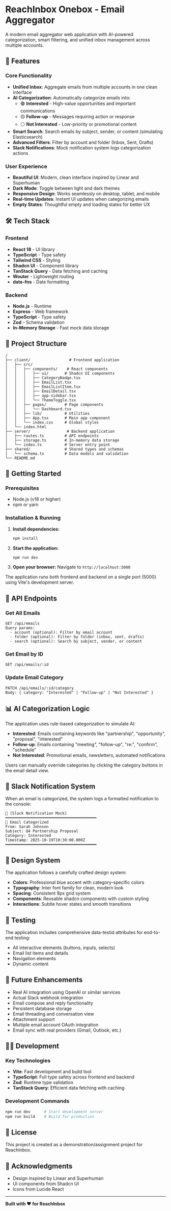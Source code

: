 # ReachInbox Onebox - Email Aggregator

A modern email aggregator web application with AI-powered categorization, smart filtering, and unified inbox management across multiple accounts.

## 🚀 Features

### Core Functionality
- **Unified Inbox**: Aggregate emails from multiple accounts in one clean interface
- **AI Categorization**: Automatically categorize emails into:
  - 🟢 **Interested** - High-value opportunities and important communications
  - 🟡 **Follow-up** - Messages requiring action or response
  - ⚪ **Not Interested** - Low-priority or promotional content
- **Smart Search**: Search emails by subject, sender, or content (simulating Elasticsearch)
- **Advanced Filters**: Filter by account and folder (Inbox, Sent, Drafts)
- **Slack Notifications**: Mock notification system logs categorization actions

### User Experience
- **Beautiful UI**: Modern, clean interface inspired by Linear and Superhuman
- **Dark Mode**: Toggle between light and dark themes
- **Responsive Design**: Works seamlessly on desktop, tablet, and mobile
- **Real-time Updates**: Instant UI updates when categorizing emails
- **Empty States**: Thoughtful empty and loading states for better UX

## 🛠️ Tech Stack

### Frontend
- **React 18** - UI library
- **TypeScript** - Type safety
- **Tailwind CSS** - Styling
- **Shadcn UI** - Component library
- **TanStack Query** - Data fetching and caching
- **Wouter** - Lightweight routing
- **date-fns** - Date formatting

### Backend
- **Node.js** - Runtime
- **Express** - Web framework
- **TypeScript** - Type safety
- **Zod** - Schema validation
- **In-Memory Storage** - Fast mock data storage

## 📁 Project Structure

```
/
├── client/                 # Frontend application
│   ├── src/
│   │   ├── components/    # React components
│   │   │   ├── ui/       # Shadcn UI components
│   │   │   ├── CategoryBadge.tsx
│   │   │   ├── EmailList.tsx
│   │   │   ├── EmailListItem.tsx
│   │   │   ├── EmailDetail.tsx
│   │   │   ├── app-sidebar.tsx
│   │   │   └── ThemeToggle.tsx
│   │   ├── pages/        # Page components
│   │   │   └── Dashboard.tsx
│   │   ├── lib/          # Utilities
│   │   ├── App.tsx       # Main app component
│   │   └── index.css     # Global styles
│   └── index.html
├── server/                # Backend application
│   ├── routes.ts         # API endpoints
│   ├── storage.ts        # In-memory data storage
│   └── index.ts          # Server entry point
├── shared/               # Shared types and schemas
│   └── schema.ts         # Data models and validation
└── README.md
```

## 🚦 Getting Started

### Prerequisites
- Node.js (v18 or higher)
- npm or yarn

### Installation & Running

1. **Install dependencies:**
   ```bash
   npm install
   ```

2. **Start the application:**
   ```bash
   npm run dev
   ```

3. **Open your browser:**
   Navigate to `http://localhost:5000`

The application runs both frontend and backend on a single port (5000) using Vite's development server.

## 🎯 API Endpoints

### Get All Emails
```
GET /api/emails
Query params:
  - account (optional): Filter by email account
  - folder (optional): Filter by folder (inbox, sent, drafts)
  - search (optional): Search by subject, sender, or content
```

### Get Email by ID
```
GET /api/emails/:id
```

### Update Email Category
```
PATCH /api/emails/:id/category
Body: { category: "Interested" | "Follow-up" | "Not Interested" }
```

## 📊 AI Categorization Logic

The application uses rule-based categorization to simulate AI:

- **Interested**: Emails containing keywords like "partnership", "opportunity", "proposal", "interested"
- **Follow-up**: Emails containing "meeting", "follow-up", "re:", "confirm", "schedule"
- **Not Interested**: Promotional emails, newsletters, automated notifications

Users can manually override categories by clicking the category buttons in the email detail view.

## 🔔 Slack Notification System

When an email is categorized, the system logs a formatted notification to the console:

```
🔔 [Slack Notification Mock]
━━━━━━━━━━━━━━━━━━━━━━━━━━━━━━━━━━━━━━━━
📧 Email Categorized
From: Sarah Johnson
Subject: Q4 Partnership Proposal
Category: Interested
Timestamp: 2025-10-19T10:30:00.000Z
━━━━━━━━━━━━━━━━━━━━━━━━━━━━━━━━━━━━━━━━
```

## 🎨 Design System

The application follows a carefully crafted design system:

- **Colors**: Professional blue accent with category-specific colors
- **Typography**: Inter font family for clean, modern look
- **Spacing**: Consistent 8px grid system
- **Components**: Reusable shadcn components with custom styling
- **Interactions**: Subtle hover states and smooth transitions

## 🧪 Testing

The application includes comprehensive data-testid attributes for end-to-end testing:

- All interactive elements (buttons, inputs, selects)
- Email list items and details
- Navigation elements
- Dynamic content

## 📝 Future Enhancements

- Real AI integration using OpenAI or similar services
- Actual Slack webhook integration
- Email compose and reply functionality
- Persistent database storage
- Email threading and conversation view
- Attachment support
- Multiple email account OAuth integration
- Email sync with real providers (Gmail, Outlook, etc.)

## 👨‍💻 Development

### Key Technologies
- **Vite**: Fast development and build tool
- **TypeScript**: Full type safety across frontend and backend
- **Zod**: Runtime type validation
- **TanStack Query**: Efficient data fetching with caching

### Development Commands
```bash
npm run dev      # Start development server
npm run build    # Build for production
```

## 📄 License

This project is created as a demonstration/assignment project for ReachInbox.

## 🙏 Acknowledgments

- Design inspired by Linear and Superhuman
- UI components from Shadcn UI
- Icons from Lucide React

---

**Built with ❤️ for ReachInbox**
